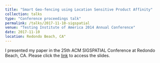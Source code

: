```yaml
---
title: "Smart Geo-fencing using Location Sensitive Product Affinity"
collection: talks
type: "Conference proceedings talk"
permalink: /talks/2017-11-10-sigspatial
venue: "Testing Institute of America 2014 Annual Conference"
date: 2017-11-10
location: Redondo Beach, CA"
---
```


I presented my paper in the 25th ACM SIGSPATIAL Conference at Redondo Beach, CA. Please click the [link](http://ankurgarg101.github.io/files/smart_geofencing_sigspatial2017.pptx) to access the slides.
